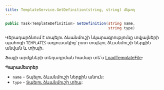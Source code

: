 ```yaml
---
title: TemplateService.GetDefinition(string, string) մեթոդ  
---
```


```c#
public Task<TemplateDefinition> GetDefinition(string name, 
                                              string type)
```

Վերադարձնում է տպելու ձևանմուշի նկարագրությունը տվյալների պահոցի `TEMPLATES` աղյուսակից՝ ըստ տպելու ձևանմուշի ներքին անվան և տիպի։

Ֆայլի արժքների տեղադրման համար տե՛ս [LoadTemplateFile](../ITemplateSubstitutionService/LoadTemplateFile.md)։

**Պարամետրեր**

* `name` - Տպելու ձևանմուշի ներքին անուն:
* `type` - [Տպելու ձևանմուշի տիպ](../../types/SubstitutionType.md):
